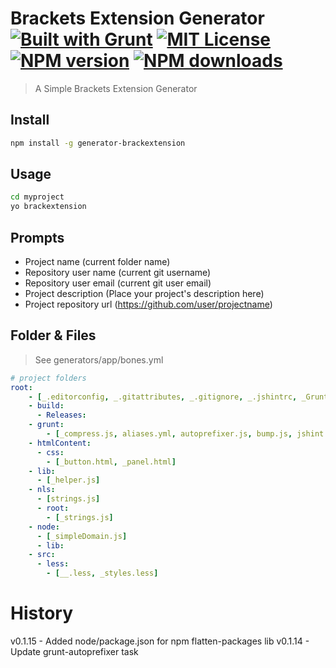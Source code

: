 # Brackets Extension Generator [![Built with Grunt][grunt-img]](http://gruntjs.com/) [![MIT License][license-img]][license-url] [![NPM version][npm-version-img]][npm-url] [![NPM downloads][npm-downloads-img]][npm-url]

> A Simple Brackets Extension Generator

## Install

```bash
npm install -g generator-brackextension
```

## Usage

```bash
cd myproject
yo brackextension
```

## Prompts

* Project name (current folder name)
* Repository user name (current git username)
* Repository user email (current git user email)
* Project description (Place your project's description here)
* Project repository url (https://github.com/user/projectname)

## Folder & Files

> See generators/app/bones.yml

```yml
# project folders
root:
    - [_.editorconfig, _.gitattributes, _.gitignore, _.jshintrc, _Gruntfile.js, _LICENSE-MIT, _main.js, _package.json, _README.md, CHANGELOG.md, strings.js]
    - build:
      - Releases:
    - grunt:
        - [_compress.js, aliases.yml, autoprefixer.js, bump.js, jshint.js, less.js, watch.js]
    - htmlContent:
      - css:
        - [_button.html, _panel.html]
    - lib:
      - [_helper.js]
    - nls:
      - [strings.js]
      - root:
        - [_strings.js]
    - node:
      - [_simpleDomain.js]
      - lib:
    - src:
      - less:
        - [__.less, _styles.less]
```

# History

v0.1.15 - Added node/package.json for npm flatten-packages lib
v0.1.14 - Update grunt-autoprefixer task

[grunt-img]: https://cdn.gruntjs.com/builtwith.png

[license-img]: http://img.shields.io/badge/license-MIT-blue.svg?style=flat-square
[license-url]: LICENSE-MIT

[npm-url]: https://npmjs.org/package/generator-brackextension
[npm-version-img]: http://img.shields.io/npm/v/generator-brackextension.svg?style=flat-square
[npm-downloads-img]: http://img.shields.io/npm/dm/generator-brackextension.svg?style=flat-square
